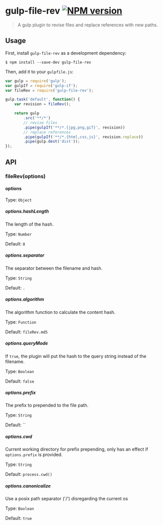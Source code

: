 # gulp-file-rev [![NPM version][npm-image]][npm-url]

> A gulp plugin to revise files and replace references with new paths.

## Usage

First, install `gulp-file-rev` as a development dependency:

```shell
$ npm install --save-dev gulp-file-rev
```

Then, add it to your `gulpfile.js`:

```js
var gulp = require('gulp');
var gulpIf = require('gulp-if');
var fileRev = require('gulp-file-rev');

gulp.task('default', function() {
	var revision = fileRev();

	return gulp
		.src('**/*')
		// revise files
		.pipe(gulpIf('**/*.{jpg,png,gif}', revision))
		// replace references
		.pipe(gulpIf('**/*.{html,css,js}', revision.replace))
		.pipe(gulp.dest('dist'));
});
```

## API

### fileRev(options)

#### options

Type: `Object`

##### options.hashLength

The length of the hash.

Type: `Number`

Default: `8`

##### options.separator

The separator between the filename and hash.

Type: `String`

Default: `.`

##### options.algorithm

The algorithm function to calculate the content hash.

Type: `Function`

Default: `fileRev.md5`

##### options.queryMode

If `true`, the plugin will put the hash to the query string instead of the filename.

Type: `Boolean`

Default: `false`

##### options.prefix

The prefix to prepended to the file path.

Type: `String`

Default: ``

##### options.cwd

Current working directory for prefix prepending, only has an effect if `options.prefix` is provided.

Type: `String`

Default: `process.cwd()`

##### options.canonicalize

Use a posix path separator ('/') disregarding the current os

Type: `Boolean`

Default: `true`

[npm-url]: https://npmjs.org/package/gulp-file-rev
[npm-image]: https://badge.fury.io/js/gulp-file-rev.svg
